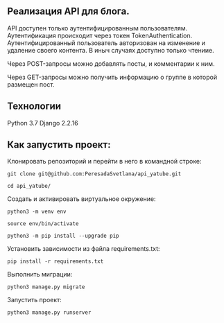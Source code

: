 ## Реализация API для блога.

API доступен только аутентифицированным пользователям. Аутентификация происходит через токен TokenAuthentication.
Аутентифицированный пользователь авторизован на изменение и удаление своего контента. В иныч случаях доступно только чтениие.


Через POST-запросы можно добавлять посты, и комментарии к ним.

Через GET-запросы можно получить информацию о группе в которой размещен пост.

## **Технологии**

Python 3.7 Django 2.2.16

## **Как запустить проект:**
Клонировать репозиторий и перейти в него в командной строке:
```
git clone git@github.com:PeresadaSvetlana/api_yatube.git
```

```
cd api_yatube/
```

Cоздать и активировать виртуальное окружение:

```
python3 -m venv env
```

```
source env/bin/activate
```
```
python3 -m pip install --upgrade pip
```

Установить зависимости из файла requirements.txt:

```
pip install -r requirements.txt
```

Выполнить миграции:

```
python3 manage.py migrate
```

Запустить проект:

```
python3 manage.py runserver
```